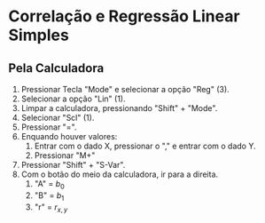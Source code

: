# **Correlação e Regressão Linear Simples**

## **Pela Calculadora**

1. Pressionar Tecla "Mode" e selecionar a opção "Reg" (3).
2. Selecionar a opção "Lin" (1).
3. Limpar a calculadora, pressionando "Shift" + "Mode".
4. Selecionar "Scl" (1).
5. Pressionar "=".
6. Enquando houver valores:
	1. Entrar com o dado X, pressionar o "$,$" e entrar com o dado Y.
	2. Pressionar "M+"
7. Pressionar "Shift" + "S-Var".
8. Com o botão do meio da calculadora, ir para a direita.
	1. "A" = $b_0$
	2. "B" = $b_1$
	3. "r" = $r_{x,y}$